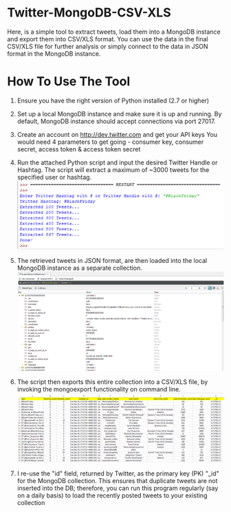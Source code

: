 # Twitter-MongoDB-CSV-XLS
Here, is a simple tool to extract tweets, load them into a MongoDB instance and export them into CSV/XLS format. You can use the data in the final CSV/XLS file for further analysis or simply connect to the data in JSON format in the MongoDB instance.


<h1>How To Use The Tool</h1>

1. Ensure you have the right version of Python installed (2.7 or higher)

2. Set up a local MongoDB instance and make sure it is up and running. 
   By default, MongoDB instance should accept connections via port 27017.
   
3. Create an account on http://dev.twitter.com and get your API keys
   You would need 4 parameters to get going - consumer key, consumer secret, access token & access token secret
   
4. Run the attached Python script and input the desired Twitter Handle or Hashtag. The script will extract a maximum of ~3000 tweets for the specified user or hashtag.                                                                                      ![Python Shell Screenshot](images/img1.png)                                                                                       
5. The retrieved tweets in JSON format, are then loaded into the local MongoDB instance as a separate collection.             ![CSV Output](images/img3.png)
 
6. The script then exports this entire collection into a CSV/XLS file, by invoking the mongoexport functionality on command line.   ![CSV Output](images/img2.png) 

7. I re-use the "id" field, returned by Twitter, as the primary key (PK) "_id" for the MongoDB collection. This ensures that duplicate tweets are not inserted into the DB; therefore, you can run this program regularly (say on a daily basis) to load the recently posted tweets to your existing collection
